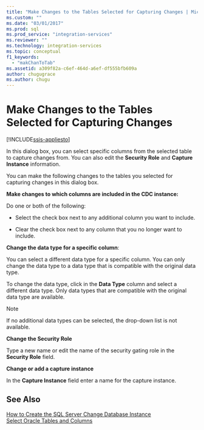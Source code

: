 ```yaml
---
title: "Make Changes to the Tables Selected for Capturing Changes | Microsoft Docs"
ms.custom: ""
ms.date: "03/01/2017"
ms.prod: sql
ms.prod_service: "integration-services"
ms.reviewer: ""
ms.technology: integration-services
ms.topic: conceptual
f1_keywords: 
  - "makChanToTab"
ms.assetid: a309f82a-c6ef-464d-a6ef-df555bfb609a
author: chugugrace
ms.author: chugu
---
```

# Make Changes to the Tables Selected for Capturing Changes

[!INCLUDE[ssis-appliesto](../../includes/ssis-appliesto-ssvrpluslinux-asdb-asdw-xxx.md)]


  In this dialog box, you can select specific columns from the selected table to capture changes from. You can also edit the **Security Role** and **Capture Instance** information.  
  
 You can make the following changes to the tables you selected for capturing changes in this dialog box.  
  
 **Make changes to which columns are included in the CDC instance:**  
  
 Do one or both of the following:  
  
-   Select the check box next to any additional column you want to include.  
  
-   Clear the check box next to any column that you no longer want to include.  
  
 **Change the data type for a specific column**:  
  
 You can select a different data type for a specific column. You can only change the data type to a data type that is compatible with the original data type.  
  
 To change the data type, click in the **Data Type** column and select a different data type. Only data types that are compatible with the original data type are available.  
  
> [!NOTE]  
>  If no additional data types can be selected, the drop-down list is not available.  
  
 **Change the Security Role**  
  
 Type a new name or edit the name of the security gating role in the **Security Role** field.  
  
 **Change or add a capture instance**  
  
 In the **Capture Instance** field enter a name for the capture instance.  
  
## See Also  
 [How to Create the SQL Server Change Database Instance](../../integration-services/change-data-capture/how-to-create-the-sql-server-change-database-instance.md)   
 [Select Oracle Tables and Columns](../../integration-services/change-data-capture/select-oracle-tables-and-columns.md)  
  
  
